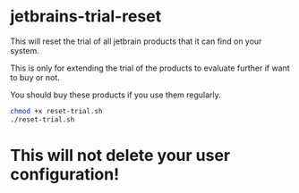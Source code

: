 # jetbrains-trial-reset
This will reset the trial of all jetbrain products that it can find on your system.

This is only for extending the trial of the products to evaluate further if want to buy or not.

You should buy these products if you use them regularly.

```bash
chmod +x reset-trial.sh
./reset-trial.sh
```

# This will not delete your user configuration!
